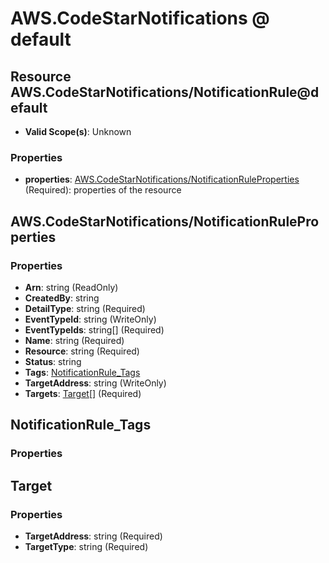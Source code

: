 # AWS.CodeStarNotifications @ default

## Resource AWS.CodeStarNotifications/NotificationRule@default
* **Valid Scope(s)**: Unknown
### Properties
* **properties**: [AWS.CodeStarNotifications/NotificationRuleProperties](#awscodestarnotificationsnotificationruleproperties) (Required): properties of the resource

## AWS.CodeStarNotifications/NotificationRuleProperties
### Properties
* **Arn**: string (ReadOnly)
* **CreatedBy**: string
* **DetailType**: string (Required)
* **EventTypeId**: string (WriteOnly)
* **EventTypeIds**: string[] (Required)
* **Name**: string (Required)
* **Resource**: string (Required)
* **Status**: string
* **Tags**: [NotificationRule_Tags](#notificationruletags)
* **TargetAddress**: string (WriteOnly)
* **Targets**: [Target](#target)[] (Required)

## NotificationRule_Tags
### Properties

## Target
### Properties
* **TargetAddress**: string (Required)
* **TargetType**: string (Required)

